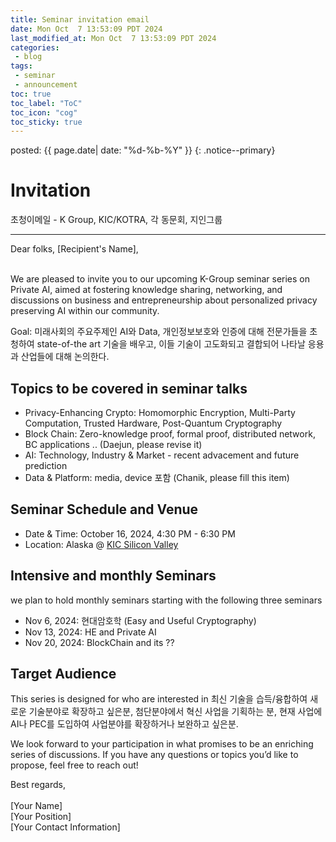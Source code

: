 ```yaml
---
title: Seminar invitation email
date: Mon Oct  7 13:53:09 PDT 2024
last_modified_at: Mon Oct  7 13:53:09 PDT 2024
categories:
 - blog
tags:
 - seminar
 - announcement
toc: true
toc_label: "ToC"
toc_icon: "cog"
toc_sticky: true
---
```


<head>
	<link rel="stylesheet" href="/resource/styles.css">
</head>

posted: {{ page.date| date: "%d-%b-%Y" }}
{: .notice--primary}


<h1 id="iniviation">Invitation</h1>

초청이메일 - K Group, KIC/KOTRA, 각 동문회, 지인그룹 

<hr>
Dear folks, [Recipient's Name],

<p>
<br>
We are pleased to invite you to our upcoming K-Group seminar series on Private AI, aimed at fostering knowledge sharing, networking, and discussions on business and entrepreneurship about personalized privacy preserving AI within our community.
</p>

<p>
Goal: 미래사회의 주요주제인 AI와 Data, 개인정보보호와 인증에 대해 전문가들을 초청하여 state-of-the art 기술을 배우고, 이들 기술이 고도화되고 결합되어 나타날 응용과 산업들에 대해 논의한다.   
</p>

<h2 id="topics">
	Topics to be covered in seminar talks
</h2>
<ul>
<li>
Privacy-Enhancing Crypto: Homomorphic Encryption, Multi-Party Computation, Trusted Hardware, Post-Quantum Cryptography
</li>
<li>
Block Chain: Zero-knowledge proof, formal proof, distributed network, BC applications .. (Daejun, please revise it) 
</li>
<li>
AI: Technology, Industry &amp; Market - recent advacement and future prediction
</li>
<li>
Data & Platform: media, device 포함 (Chanik, please fill this item)
</li>
</ul>

<h2 id="time-and-venue">
	Seminar Schedule and Venue
</h2>

<ul>
<li>
Date & Time: October 16, 2024, 4:30 PM - 6:30 PM 
</li>
<li>
Location: Alaska @ <a href="https://maps.app.goo.gl/5rVTWcxBU8VmXhXq9">KIC Silicon Valley</a>
</li>
</ul>

<h2 id="seminar-schedules">
	Intensive and monthly Seminars
</h2>
we plan to hold monthly seminars starting with the following three seminars
<ul>
<li>
Nov 6, 2024: 현대암호학 (Easy and Useful Cryptography)
</li>
<li>
Nov 13, 2024: HE and Private AI 
</li>
<li>
Nov 20, 2024: BlockChain and its ?? 
</li>
</ul>

<h2 id="target-audience">
	Target Audience
</h2>

<p>
This series is designed for who are interested in 최신 기술을 습득/융합하여 새로운 기술분야로 확장하고 싶은분, 첨단분야에서 혁신 사업을 기획하는 분, 현재 사업에 AI나 PEC를 도입하여 사업분야를 확장하거나 보완하고 싶은분. 
</p>

<p>
We look forward to your participation in what promises to be an enriching series of discussions. If you have any questions or topics you’d like to propose, feel free to reach out!
</p>


<p>
Best regards,

<br>
<br>
[Your Name]
<br>
[Your Position]
<br>
[Your Contact Information]
</p>

